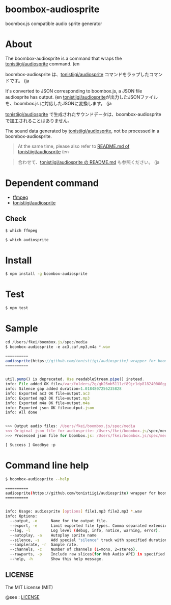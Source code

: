 boombox-audiosprite
===================

boombox.js compatible audio sprite generator

# About

The boombox-audiosprite is a command that wraps the [tonistiigi/audiosprite](https://github.com/tonistiigi/audiosprite) command.  (en

boombox-audiosprite は、[tonistiigi/audiosprite](https://github.com/tonistiigi/audiosprite) コマンドをラップしたコマンドです。 (ja


It's converted to JSON corresponding to boombox.js, a JSON file audiosprite has output. (en
[tonistiigi/audiosprite](https://github.com/tonistiigi/audiosprite)が出力したJSONファイルを、boombox.js に対応したJSONに変換します。 (ja



[tonistiigi/audiosprite](https://github.com/tonistiigi/audiosprite) で生成されたサウンドデータは、boombox-audiosprite で加工されることはありません。

The sound data generated by [tonistiigi/audiosprite](https://github.com/tonistiigi/audiosprite), not be processed in a boombox-audiosprite.


> At the same time, please also refer to [README.md of tonistiigi/audiosprite](https://github.com/tonistiigi/audiosprite) (en

> 合わせて、[tonistiigi/audiosprite の README.md](https://github.com/tonistiigi/audiosprite) も参照ください。 (ja



# Dependent command

- [ffmpeg](http://www.ffmpeg.org/)
- [tonistiigi/audiosprite](https://github.com/tonistiigi/audiosprite)

## Check

```sh
$ which ffmpeg

$ which audiosprite
```

# Install

```sh
$ npm install -g boombox-audiosprite
```

# Test

```sh
$ npm test
```


# Sample

```javascript
cd /Users/fkei/boombox.js/spec/media
$ boombox-audiosprite -e ac3,caf,mp3,m4a *.wav

==========
audiosprite(https://github.com/tonistiigi/audiosprite) wrapper for boombox.js :)
==========


util.pump() is deprecated. Use readableStream.pipe() instead.
info: File added OK file=/var/folders/2g/gb26mb5111zf89jr1dp818240000gp/T/audiosprite.04611885884873569, duration=11.981519274322417
info: Silence gap added duration=1.0184807256235828
info: Exported ac3 OK file=output.ac3
info: Exported mp3 OK file=output.mp3
info: Exported m4a OK file=output.m4a
info: Exported json OK file=output.json
info: All done


>>> Output audio files: /Users/fkei/boombox.js/spec/media
<<< Original json file for audiosprite: /Users/fkei/boombox.js/spec/media/output.json
>>> Processed json file for boombox.js: /Users/fkei/boombox.js/spec/media/boombox-output.json

[ Success ] Goodbye :p

```

# Command line help

```sh
$ boombox-audiosprite --help

==========
audiosprite(https://github.com/tonistiigi/audiosprite) wrapper for boombox.js :)
==========


info: Usage: audiosprite [options] file1.mp3 file2.mp3 *.wav
info: Options:
  --output, -o      Name for the output file.                                    [default: "output"]
  --export, -e      Limit exported file types. Comma separated extension list.   [default: ""]
  --log, -l         Log level (debug, info, notice, warning, error).             [default: "info"]
  --autoplay, -a    Autoplay sprite name                                         [default: null]
  --silence, -s     Add special "silence" track with specified duration.         [default: 0]
  --samplerate, -r  Sample rate.                                                 [default: 44100]
  --channels, -c    Number of channels (1=mono, 2=stereo).                       [default: 1]
  --rawparts, -p    Include raw slices(for Web Audio API) in specified formats.  [default: ""]
  --help, -h        Show this help message.
```


## LICENSE

The MIT License (MIT)

@see : [LICENSE](https://raw.github.com/fkei/boombox-audiosprite/master/LICENSE)
